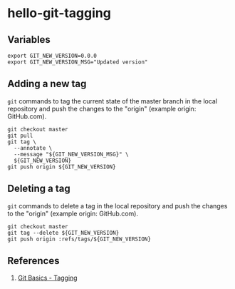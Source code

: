 # hello-git-tagging

## Variables

```console
export GIT_NEW_VERSION=0.0.0
export GIT_NEW_VERSION_MSG="Updated version"
```

## Adding a new tag

`git` commands to tag the current state of the master branch in the local repository
and push the changes to the "origin" (example origin: GitHub.com).

```console
git checkout master
git pull
git tag \
  --annotate \
  --message "${GIT_NEW_VERSION_MSG}" \
  ${GIT_NEW_VERSION}
git push origin ${GIT_NEW_VERSION}
```

## Deleting a tag

`git` commands to delete a tag in the local repository
and push the changes to the "origin" (example origin: GitHub.com).

```console
git checkout master
git tag --delete ${GIT_NEW_VERSION}
git push origin :refs/tags/${GIT_NEW_VERSION}
```

## References

1. [Git Basics - Tagging](https://git-scm.com/book/en/v2/Git-Basics-Tagging)